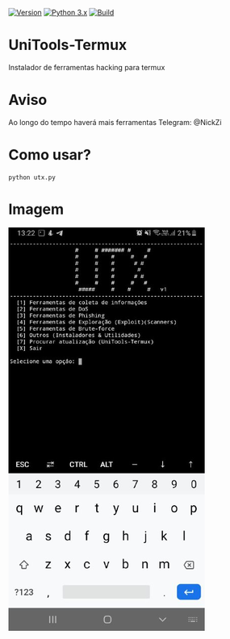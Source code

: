 [![Version](https://img.shields.io/badge/UniTools--Termux-Alfa%20v1-red.svg)]()
[![Python 3.x](https://img.shields.io/badge/Python-3.x-blue.svg)]()
[![Build](https://img.shields.io/badge/Compativel-Termux-brightgreen.svg)]()



# UniTools-Termux
Instalador de ferramentas hacking para termux

# Aviso
Ao longo do tempo haverá mais ferramentas
Telegram: @NickZi

# Como usar?
```
python utx.py
```

# Imagem
<img src="modulos/utx.jpeg">


